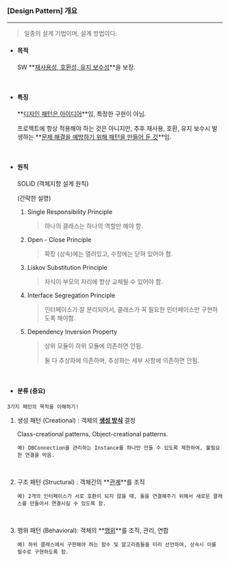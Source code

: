 ### [Design Pattern] 개요

---

> 일종의 설계 기법이며, 설계 방법이다.



* #### 목적

  SW **<u>재사용성, 호환성, 유지 보수성</u>**을 보장.

  <br>

* #### 특징

  **<u>디자인 패턴은 아이디어</u>**임, 특정한 구현이 아님.

  프로젝트에 항상 적용해야 하는 것은 아니지만, 추후 재사용, 호환, 유지 보수시 발생하는 **<u>문제 해결을 예방하기 위해 패턴을 만들어 둔 것</u>**임.

  <br>

* #### 원칙

  SOLID (객체지향 설계 원칙)

  (간략한 설명)

  1. Single Responsibility Principle

     > 하나의 클래스는 하나의 역할만 해야 함.

  2. Open - Close Principle

     > 확장 (상속)에는 열려있고, 수정에는 닫혀 있어야 함.

  3. Liskov Substitution Principle

     > 자식이 부모의 자리에 항상 교체될 수 있어야 함.

  4. Interface Segregation Principle

     > 인터페이스가 잘 분리되어서, 클래스가 꼭 필요한 인터페이스만 구현하도록 해야함.

  5. Dependency Inversion Property

     > 상위 모듈이 하위 모듈에 의존하면 안됨.
     >
     > 둘 다 추상화에 의존하며, 추상화는 세부 사항에 의존하면 안됨.

<br>

* #### 분류 (중요)

`3가지 패턴의 목적을 이해하기!`

1. 생성 패턴 (Creational) : 객체의 **<u>생성 방식</u>** 결정

   Class-creational patterns, Object-creational patterns.

   ```text
   예) DBConnection을 관리하는 Instance를 하나만 만들 수 있도록 제한하여, 불필요한 연결을 막음.
   ```

   <br>

2. 구조 패턴 (Structural) : 객체간의 **<u>관계</u>**를 조직

   ```text
   예) 2개의 인터페이스가 서로 호환이 되지 않을 때, 둘을 연결해주기 위해서 새로운 클래스를 만들어서 연결시킬 수 있도록 함.
   ```

   <br>

3. 행위 패턴 (Behavioral): 객체의 **<u>행위</u>**를 조직, 관리, 연합

   ```text
   예) 하위 클래스에서 구현해야 하는 함수 및 알고리즘들을 미리 선언하여, 상속시 이를 필수로 구현하도록 함.
   ```

<br>

